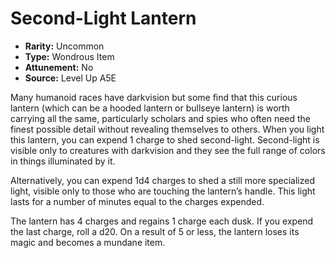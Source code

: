 
# Second-Light Lantern

* **Rarity:** Uncommon
* **Type:** Wondrous Item
* **Attunement:** No
* **Source:** Level Up A5E


Many humanoid races have darkvision but some find that this curious lantern (which can be a hooded lantern or bullseye lantern) is worth carrying all the same, particularly scholars and spies who often need the finest possible detail without revealing themselves to others. When you light this lantern, you can expend 1 charge to shed second-light. Second-light is visible only to creatures with darkvision and they see the full range of colors in things illuminated by it. 

Alternatively, you can expend 1d4 charges to shed a still more specialized light, visible only to those who are touching the lantern’s handle. This light lasts for a number of minutes equal to the charges expended.

The lantern has 4 charges and regains 1 charge each dusk. If you expend the last charge, roll a d20\. On a result of 5 or less, the lantern loses its magic and becomes a mundane item.

